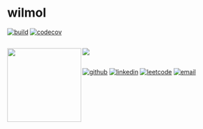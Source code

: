 # wilmol

[![build](https://github.com/wilmol/wilmol/workflows/build/badge.svg?event=push)](https://github.com/wilmol/wilmol/actions?query=workflow%3Abuild)
[![codecov](https://codecov.io/gh/wilmol/wilmol/branch/master/graph/badge.svg)](https://codecov.io/gh/wilmol/wilmol)

##

<div>
  <img height="170" align="left" src="https://github-readme-stats.vercel.app/api?username=wilmol&count_private=true&include_all_commits=true&show_icons=true" />
  <img src="https://github-readme-stats.vercel.app/api/top-langs/?username=wilmol&count_private=true&layout=compact" /> <!-- TODO exclude generated code... waiting on https://github.com/anuraghazra/github-readme-stats/pull/307 -->
</div>

##

[![github](https://img.shields.io/badge/-wilmol-black?style=flat-square&logo=GitHub&logoColor=white&link=https://github.com/wilmol)](https://github.com/wilmol)
[![linkedin](https://img.shields.io/badge/-molloywill-blue?style=flat-square&logo=Linkedin&logoColor=white&link=https://www.linkedin.com/in/molloywill/)](https://www.linkedin.com/in/molloywill/) 
[![leetcode](https://img.shields.io/badge/-wilmol-black?style=flat-square&logo=LeetCode&link=https://leetcode.com/wilmol/)](https://leetcode.com/wilmol/)
[![email](https://img.shields.io/badge/-willjoemolloy@gmail.com-red?style=flat-square&logo=Gmail&logoColor=white&link=mailto:willjoemolloy@gmail.com)](mailto:willjoemolloy@gmail.com)

<!-- 
hello
-->
